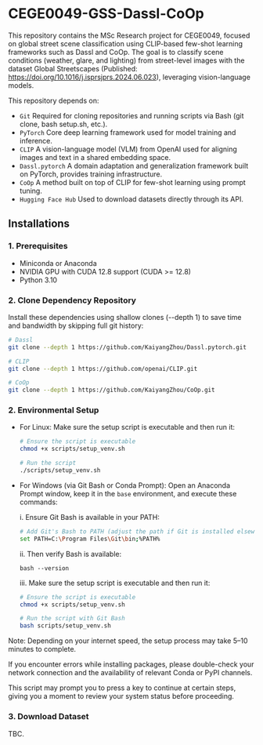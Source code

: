 # CEGE0049-GSS-Dassl-CoOp

This repository contains the MSc Research project for CEGE0049, focused on global street scene classification using CLIP-based few-shot learning frameworks such as Dassl and CoOp. The goal is to classify scene conditions (weather, glare, and lighting) from street-level images with the dataset Global Streetscapes (Published: https://doi.org/10.1016/j.isprsjprs.2024.06.023), leveraging vision-language models.

This repository depends on:
- `Git` Required for cloning repositories and running scripts via Bash (git clone, bash setup.sh, etc.).
- `PyTorch` Core deep learning framework used for model training and inference.
- `CLIP` A vision-language model (VLM) from OpenAI used for aligning images and text in a shared embedding space.
- `Dassl.pytorch` A domain adaptation and generalization framework built on PyTorch, provides training infrastructure.
- `CoOp` A method built on top of CLIP for few-shot learning using prompt tuning.
- `Hugging Face Hub` Used to download datasets directly through its API.

## Installations

### 1. Prerequisites
- Miniconda or Anaconda
- NVIDIA GPU with CUDA 12.8 support (CUDA >= 12.8)
- Python 3.10

### 2. Clone Dependency Repository

Install these dependencies using shallow clones (--depth 1) to save time and bandwidth by skipping full git history:

```bash
# Dassl
git clone --depth 1 https://github.com/KaiyangZhou/Dassl.pytorch.git
```

```bash
# CLIP
git clone --depth 1 https://github.com/openai/CLIP.git
```

```bash
# CoOp
git clone --depth 1 https://github.com/KaiyangZhou/CoOp.git
```

### 2. Environmental Setup

- For Linux:
    Make sure the setup script is executable and then run it:
    ```bash
    # Ensure the script is executable
    chmod +x scripts/setup_venv.sh
    ```
    ```bash
    # Run the script
    ./scripts/setup_venv.sh
    ```
-  For Windows (via Git Bash or Conda Prompt):
    Open an Anaconda Prompt window, keep it in the `base` environment, and execute these commands:
    
    i. Ensure Git Bash is available in your PATH:
    ```bash
    # Add Git's Bash to PATH (adjust the path if Git is installed elsewhere)
    set PATH=C:\Program Files\Git\bin;%PATH%
    ```
    ii. Then verify Bash is available:
    ```
    bash --version
    ```
    iii. Make sure the setup script is executable and then run it:
    ```bash
    # Ensure the script is executable
    chmod +x scripts/setup_venv.sh
    ```
    ```bash
    # Run the script with Git Bash
    bash scripts/setup_venv.sh
    ```

Note: Depending on your internet speed, the setup process may take 5–10 minutes to complete.

If you encounter errors while installing packages, please double-check your network connection and the availability of relevant Conda or PyPI channels.

This script may prompt you to press a key to continue at certain steps, giving you a moment to review your system status before proceeding.

### 3. Download Dataset
TBC.